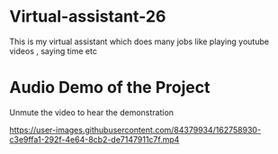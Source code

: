 # Virtual-assistant-26
This is my virtual assistant which does many jobs like playing youtube videos , saying time etc
# Audio Demo of the Project

Unmute the video to hear the demonstration



https://user-images.githubusercontent.com/84379934/162758930-c3e9ffa1-292f-4e64-8cb2-de7147911c7f.mp4

